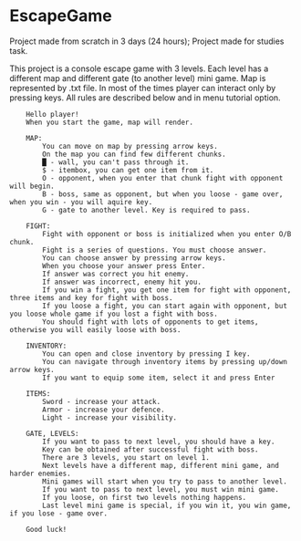 ﻿# EscapeGame

Project made from scratch in 3 days (24 hours);
Project made for studies task.

This project is a console escape game with 3 levels.
Each level has a different map and different gate (to another level) mini game.
Map is represented by .txt file.
In most of the times player can interact only by pressing keys.
All rules are described below and in menu tutorial option.

        Hello player!
        When you start the game, map will render.
            
        MAP:
            You can move on map by pressing arrow keys.
            On the map you can find few different chunks.
            █ - wall, you can't pass through it.
            $ - itembox, you can get one item from it.
            O - opponent, when you enter that chunk fight with opponent will begin.
            B - boss, same as opponent, but when you loose - game over, when you win - you will aquire key.
            G - gate to another level. Key is required to pass.
            
        FIGHT:
            Fight with opponent or boss is initialized when you enter O/B chunk.
            Fight is a series of questions. You must choose answer.
            You can choose answer by pressing arrow keys.
            When you choose your answer press Enter.
            If answer was correct you hit enemy.
            If answer was incorrect, enemy hit you.
            If you win a fight, you get one item for fight with opponent, three items and key for fight with boss.
            If you loose a fight, you can start again with opponent, but you loose whole game if you lost a fight with boss.
            You should fight with lots of opponents to get items, otherwise you will easily loose with boss.
            
        INVENTORY:
            You can open and close inventory by pressing I key.
            You can navigate through inventory items by pressing up/down arrow keys.
            If you want to equip some item, select it and press Enter
            
        ITEMS:
            Sword - increase your attack.
            Armor - increase your defence.
            Light - increase your visibility.
            
        GATE, LEVELS:
            If you want to pass to next level, you should have a key.
            Key can be obtained after successful fight with boss.
            There are 3 levels, you start on level 1.
            Next levels have a different map, different mini game, and harder enemies.
            Mini games will start when you try to pass to another level.
            If you want to pass to next level, you must win mini game.
            If you loose, on first two levels nothing happens.
            Last level mini game is special, if you win it, you win game, if you lose - game over.
            
        Good luck!